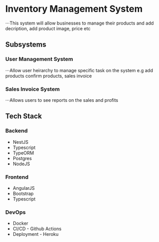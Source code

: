# Inventory Management System

⋅⋅⋅This system will allow businesses to manage their products and add decription, add product image, price etc

## Subsystems

### User Management System

⋅⋅⋅Allow user heirarchy to manage specific task on the system e.g add products confirm products, sales invoice

### Sales Invoice System

⋅⋅⋅Allows users to see reports on the sales and profits

## Tech Stack

### Backend

-   NestJS
-   Typescript
-   TypeORM
-   Postgres
-   NodeJS

### Frontend

-   AngularJS
-   Bootstrap
-   Typescript

### DevOps

-   Docker
-   CI/CD - Github Actions
-   Deployment - Heroku
